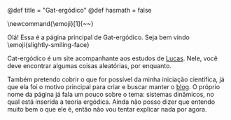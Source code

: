 @def title = "Gat-ergódico"
@def hasmath = false

\newcommand{\emoji}[1]{~~~<i class="twa twa-!#1"></i>~~~}

Olá! Essa é a página principal de Gat-ergódico. Seja bem vindo \emoji{slightly-smiling-face}

Cat-ergódico é um site acompanhante aos estudos de [Lucas](/sobre). Nele, você deve encontrar algumas coisas aleatórias, por enquanto.

Também pretendo cobrir o que for possível da minha iniciação científica, já que ela foi o motivo principal para criar e buscar manter o [blog](/blog). O próprio nome da página já fala um pouco sobre o tema: sistemas dinâmicos, no qual está inserida a teoria ergódica. Ainda não posso dizer que entendo muito bem o que ele é, então não vou tentar explicar nada por agora.
